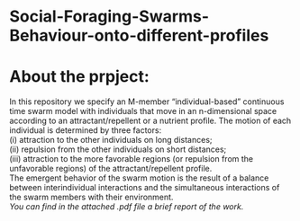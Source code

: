 # Social-Foraging-Swarms-Behaviour-onto-different-profiles
#  About the prpject:
In this repository we specify an M-member “individual-based” continuous time swarm model with individuals that
move in an n-dimensional space according to an attractant/repellent or a nutrient profile. The motion of each individual is determined by three factors: \
(i) attraction to the other individuals on long distances;\
(ii) repulsion from the other individuals on short distances;\
(iii) attraction to the more favorable regions (or repulsion from the unfavorable regions) of the attractant/repellent profile.\
The emergent behavior of the swarm motion is the result of a balance
between interindividual interactions and the simultaneous interactions of the swarm members with their environment.\
_You can find in the attached .pdf file a brief report of the work._
